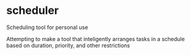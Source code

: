 # scheduler
Scheduling tool for personal use

Attempting to make a tool that inteligently arranges tasks in a schedule based on duration, priority, and other restrictions
